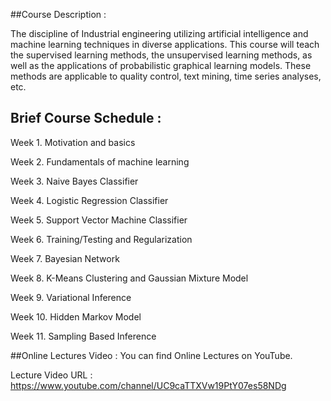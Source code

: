 ##Course Description :

  The discipline of Industrial engineering utilizing artificial intelligence and machine learning techniques in diverse applications. This course will teach the supervised learning methods, the unsupervised learning methods, as well as the applications of probabilistic graphical learning models. These methods are applicable to quality control, text mining, time series analyses, etc.
  
## Brief Course Schedule : 

  Week 1.  Motivation and basics
  
  Week 2.  Fundamentals of machine learning
  
  Week 3.  Naive Bayes Classifier
  
  Week 4.  Logistic Regression Classifier
  
  Week 5.  Support Vector Machine Classifier
  
  Week 6.  Training/Testing and Regularization
  
  Week 7.  Bayesian Network
  
  Week 8.  K-Means Clustering and Gaussian Mixture Model
  
  Week 9.  Variational Inference
  
  Week 10. Hidden Markov Model
  
  Week 11. Sampling Based Inference
  
##Online Lectures Video :
  You can find Online Lectures on YouTube.
  
  Lecture Video URL : https://www.youtube.com/channel/UC9caTTXVw19PtY07es58NDg
  
  
